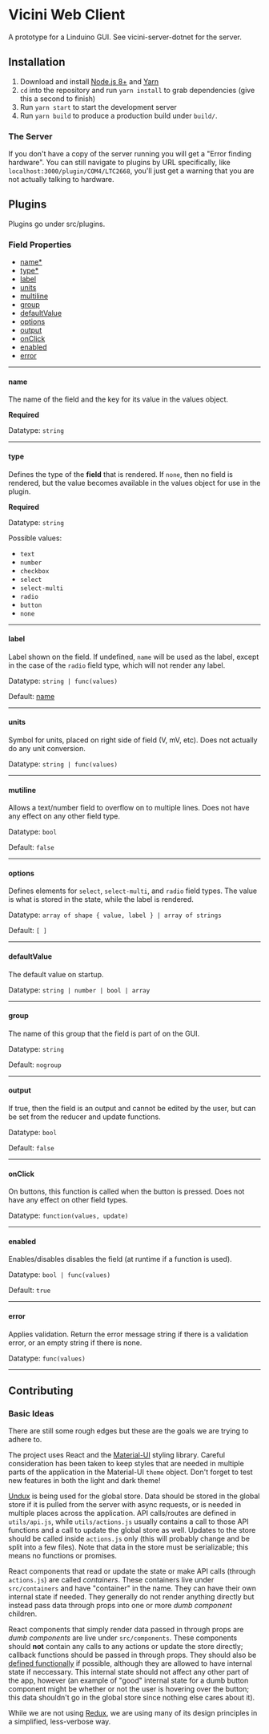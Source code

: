 # Vicini Web Client

A prototype for a Linduino GUI. See vicini-server-dotnet for the server.

## Installation

1. Download and install [Node.js 8+](https://nodejs.org/) and [Yarn](https://yarnpkg.com/)
2. `cd` into the repository and run `yarn install` to grab dependencies (give this a second to finish)
3. Run `yarn start` to start the development server
4. Run `yarn build` to produce a production build under `build/`.

### The Server

If you don't have a copy of the server running you will get a "Error finding hardware". You can still navigate to plugins by URL specifically, like `localhost:3000/plugin/COM4/LTC2668`, you'll just get a warning that you are not actually talking to hardware.

## Plugins

Plugins go under src/plugins.

### Field Properties

* [name*](#name)
* [type*](#type)
* [label](#label)
* [units](#units)
* [multiline](#multiline)
* [group](#group)
* [defaultValue](#defaultValue)
* [options](#options)
* [output](#output)
* [onClick](#onClick)
* [enabled](#enabled)
* [error](#error)

---

#### name

The name of the field and the key for its value in the values object.

**Required**

Datatype: `string`

---

#### type

Defines the type of the **field** that is rendered. If `none`, then no field is rendered, but the value becomes available in the values object for use in the plugin.

**Required**

Datatype: `string`

Possible values:
- `text`
- `number`
- `checkbox`
- `select`
- `select-multi`
- `radio`
- `button`
- `none`

---

#### label

Label shown on the field. If undefined, `name` will be used as the label, except in the case of the `radio` field type, which will not render any label.

Datatype: `string | func(values)`

Default: [name](#name)

---

#### units

Symbol for units, placed on right side of field (V, mV, etc). Does not actually do any unit conversion.

Datatype: `string | func(values)`

---

#### mutiline

Allows a text/number field to overflow on to multiple lines. Does not have any effect on any other field type.

Datatype: `bool`

Default: `false`

---

#### options

Defines elements for `select`, `select-multi`, and `radio` field types. The value is what is stored in the state, while the label is rendered.

Datatype: `array of shape { value, label } | array of strings`

Default: `[ ]`

---

#### defaultValue

The default value on startup.

Datatype: `string | number | bool | array`

---

#### group

The name of this group that the field is part of on the GUI.

Datatype: `string`

Default: `nogroup`

---

#### output

If true, then the field is an output and cannot be edited by the user, but can be set from the reducer and update functions.

Datatype: `bool`

Default: `false`

---

#### onClick

On buttons, this function is called when the button is pressed. Does not have any effect on other field types.

Datatype: `function(values, update)`

---

#### enabled

Enables/disables disables the field (at runtime if a function is used).

Datatype: `bool | func(values)`

Default: `true`

---

#### error

Applies validation. Return the error message string if there is a validation error, or an empty string if there is none.

Datatype: `func(values)`

---

## Contributing

### Basic Ideas

There are still some rough edges but these are the goals we are trying to adhere to.

The project uses React and the [Material-UI](https://material-ui.com/) styling library. Careful consideration has been taken to keep styles that are needed in multiple parts of the application in the Material-UI `theme` object. Don't forget to test new features in both the light and dark theme!

[Undux](https://github.com/bcherny/undux) is being used for the global store. Data should be stored in the global store if it is pulled from the server with async requests, or is needed in multiple places across the application. API calls/routes are defined in `utils/api.js`, while `utils/actions.js` usually contains a call to those API functions and a call to update the global store as well. Updates to the store should be called inside `actions.js` only (this will probably change and be split into a few files). Note that data in the store must be serializable; this means no functions or promises.

React components that read or update the state or make API calls (through `actions.js`) are called *containers*. These containers live under `src/containers` and have "container" in the name. They can have their own internal state if needed. They generally do not render anything directly but instead pass data through props into one or more *dumb component* children.

React components that simply render data passed in through props are *dumb components* are live under `src/components`. These components should **not** contain any calls to any actions or update the store directly; callback functions should be passed in through props. They should also be [defined functionally](https://reactjs.org/docs/components-and-props.html#functional-and-class-components) if possible, although they are allowed to have internal state if neccessary. This internal state should not affect any other part of the app, however (an example of "good" internal state for a dumb button component might be whether or not the user is hovering over the button; this data shouldn't go in the global store since nothing else cares about it).

While we are not using [Redux](https://redux.js.org/), we are using many of its design principles in a simplified, less-verbose way.
